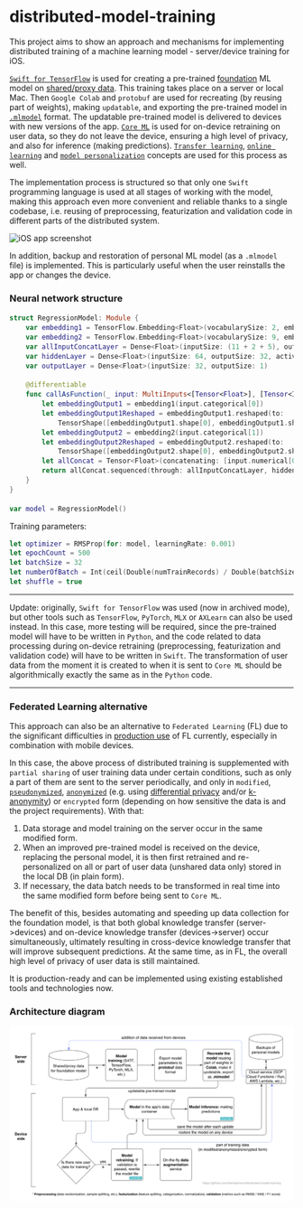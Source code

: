 # distributed-model-training

This project aims to show an approach and mechanisms for implementing distributed training of a machine learning model - server/device training for iOS.

[`Swift for TensorFlow`](https://github.com/tensorflow/swift) is used for creating a pre-trained [foundation](https://en.wikipedia.org/wiki/Foundation_model) ML model on [shared/proxy data](https://github.com/denissimon/distributed-model-training/blob/master/1.%20macOS%20app/S4TF/housing.csv). This training takes place on a server or local Mac. Then `Google Colab` and `protobuf` are used for recreating (by reusing part of weights), making `updatable`, and exporting the pre-trained model in [`.mlmodel`](https://apple.github.io/coremltools/docs-guides/source/mlmodel.html) format. The updatable pre-trained model is delivered to devices with new versions of the app. [`Core ML`](https://developer.apple.com/documentation/coreml) is used for on-device retraining on user data, so they do not leave the device, ensuring a high level of privacy, and also for inference (making predictions). [`Transfer learning`](https://en.wikipedia.org/wiki/Transfer_learning), [`online learning`](https://en.wikipedia.org/wiki/Online_machine_learning) and [`model personalization`](https://developer.apple.com/documentation/coreml/model-personalization) concepts are used for this process as well.

The implementation process is structured so that only one `Swift` programming language is used at all stages of working with the model, making this approach even more convenient and reliable thanks to a single codebase, i.e. reusing of preprocessing, featurization and validation code in different parts of the distributed system.

<img src="Images/iOS-app-screenshot.png" alt="iOS app screenshot" width="680" />

In addition, backup and restoration of personal ML model (as a `.mlmodel` file) is implemented. This is particularly useful when the user reinstalls the app or changes the device.

### Neural network structure

```swift
struct RegressionModel: Module {
    var embedding1 = TensorFlow.Embedding<Float>(vocabularySize: 2, embeddingSize: 2)
    var embedding2 = TensorFlow.Embedding<Float>(vocabularySize: 9, embeddingSize: 5)
    var allInputConcatLayer = Dense<Float>(inputSize: (11 + 2 + 5), outputSize: 64, activation: relu)
    var hiddenLayer = Dense<Float>(inputSize: 64, outputSize: 32, activation: relu)
    var outputLayer = Dense<Float>(inputSize: 32, outputSize: 1)
    
    @differentiable
    func callAsFunction(_ input: MultiInputs<[Tensor<Float>], [Tensor<Int32>]>) -> Tensor<Float> {
        let embeddingOutput1 = embedding1(input.categorical[0])
        let embeddingOutput1Reshaped = embeddingOutput1.reshaped(to:
            TensorShape([embeddingOutput1.shape[0], embeddingOutput1.shape[2]]))
        let embeddingOutput2 = embedding2(input.categorical[1])
        let embeddingOutput2Reshaped = embeddingOutput2.reshaped(to:
            TensorShape([embeddingOutput2.shape[0], embeddingOutput2.shape[2]]))
        let allConcat = Tensor<Float>(concatenating: [input.numerical[0], embeddingOutput1Reshaped, embeddingOutput2Reshaped], alongAxis: 1)
        return allConcat.sequenced(through: allInputConcatLayer, hiddenLayer, outputLayer)
    }
}

var model = RegressionModel()
```

Training parameters:

```swift
let optimizer = RMSProp(for: model, learningRate: 0.001) 
let epochCount = 500
let batchSize = 32
let numberOfBatch = Int(ceil(Double(numTrainRecords) / Double(batchSize)))
let shuffle = true
```

***

Update: originally, `Swift for TensorFlow` was used (now in archived mode), but other tools such as `TensorFlow`, `PyTorch`, `MLX` or `AXLearn` can also be used instead. In this case, more testing will be required, since the pre-trained model will have to be written in `Python`, and the code related to data processing during on-device retraining (preprocessing, featurization and validation code) will have to be written in `Swift`. The transformation of user data from the moment it is created to when it is sent to `Core ML` should be algorithmically exactly the same as in the `Python` code.

***

### Federated Learning alternative

This approach can also be an alternative to `Federated Learning` (FL) due to the significant difficulties in [production use](https://www.tensorflow.org/federated/faq) of FL currently, especially in combination with mobile devices.

In this case, the above process of distributed training is supplemented with `partial sharing` of user training data under certain conditions, such as only a part of them are sent to the server periodically, and only in `modified`, [`pseudonymized`](https://en.wikipedia.org/wiki/Pseudonymization), [`anonymized`](https://en.wikipedia.org/wiki/Data_anonymization) (e.g. using [differential privacy](https://en.wikipedia.org/wiki/Differential_privacy) and/or [k-anonymity](https://en.wikipedia.org/wiki/K-anonymity)) or `encrypted` form (depending on how sensitive the data is and the project requirements). With that:
1. Data storage and model training on the server occur in the same modified form.
2. When an improved pre-trained model is received on the device, replacing the personal model, it is then first retrained and re-personalized on all or part of user data (unshared data only) stored in the local DB (in plain form).
3. If necessary, the data batch needs to be transformed in real time into the same modified form before being sent to `Core ML`.

The benefit of this, besides automating and speeding up data collection for the foundation model, is that both global knowledge transfer (server->devices) and on-device knowledge transfer (devices->server) occur simultaneously, ultimately resulting in cross-device knowledge transfer that will improve subsequent predictions. At the same time, as in FL, the overall high level of privacy of user data is still maintained.

It is production-ready and can be implemented using existing established tools and technologies now.

### Architecture diagram

<img src="Images/Architecture-diagram.png" alt="Architecture diagram" width="1000" />
